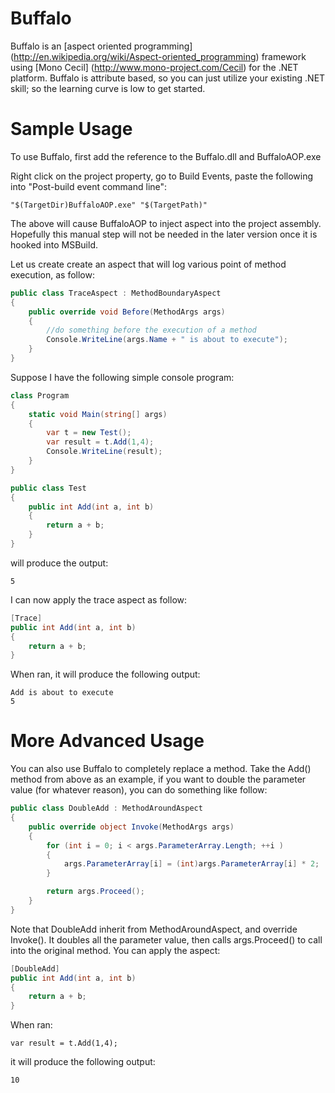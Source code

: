 Buffalo
====
Buffalo is an [aspect oriented programming] (http://en.wikipedia.org/wiki/Aspect-oriented_programming) framework using [Mono Cecil] (http://www.mono-project.com/Cecil) for the .NET platform. Buffalo is attribute based, so you can just utilize your existing .NET skill; so the learning curve is low to get started.

Sample Usage
====
To use Buffalo, first add the reference to the Buffalo.dll and BuffaloAOP.exe

Right click on the project property, go to Build Events, paste the following into "Post-build event command line":
```
"$(TargetDir)BuffaloAOP.exe" "$(TargetPath)"
```

The above will cause BuffaloAOP to inject aspect into the project assembly. Hopefully this manual step will not be needed in the later version once it is hooked into MSBuild.

Let us create create an aspect that will log various point of method execution, as follow:

```csharp
public class TraceAspect : MethodBoundaryAspect
{
    public override void Before(MethodArgs args)
    {
        //do something before the execution of a method
        Console.WriteLine(args.Name + " is about to execute");
    }
}
```

Suppose I have the following simple console program:
```csharp
class Program
{
    static void Main(string[] args)
    {
        var t = new Test();
        var result = t.Add(1,4);
        Console.WriteLine(result);
    }
}

public class Test
{
    public int Add(int a, int b)
    {
        return a + b;
    }
}
```
will produce the output:
```
5
```
I can now apply the trace aspect as follow:
```csharp
[Trace]
public int Add(int a, int b)
{
    return a + b;
}    
```
When ran, it will produce the following output:
```
Add is about to execute
5
```
More Advanced Usage
====
You can also use Buffalo to completely replace a method. Take the Add() method from above as an example, if you want to double the parameter value (for whatever reason), you can do something like follow:

```csharp
public class DoubleAdd : MethodAroundAspect
{
    public override object Invoke(MethodArgs args)
    {
        for (int i = 0; i < args.ParameterArray.Length; ++i )
        {
            args.ParameterArray[i] = (int)args.ParameterArray[i] * 2;
        }

        return args.Proceed();
    }
}
```
Note that DoubleAdd inherit from MethodAroundAspect, and override Invoke(). It doubles all the parameter value, then calls args.Proceed() to call into the original method. You can apply the aspect:
```csharp
[DoubleAdd]
public int Add(int a, int b)
{
    return a + b;
}    
```
When ran:
```
var result = t.Add(1,4);
```

it will produce the following output:
```
10
```